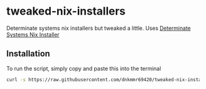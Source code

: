 # tweaked-nix-installers
Determinate systems nix installers but tweaked a little. Uses [Determinate Systems Nix Installer](https://github.com/DeterminateSystems/nix-installer)

## Installation

To run the script, simply copy and paste this into the terminal

```bash
curl -s https://raw.githubusercontent.com/dnkmmr69420/tweaked-nix-installers/main/nix-installer.sh | sudo bash
```
